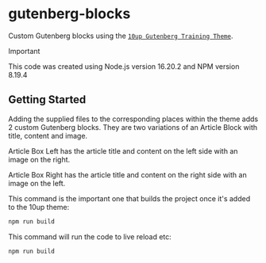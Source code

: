 # gutenberg-blocks
Custom Gutenberg blocks using the [`10up Gutenberg Training Theme`](https://github.com/10up/gutenberg-lessons).

> [!IMPORTANT]
> This code was created using Node.js version 16.20.2 and NPM version 8.19.4

## Getting Started

Adding the supplied files to the corresponding places within the theme adds 2 custom Gutenberg blocks. They are two variations of an Article Block with title, content and image. 

Article Box Left has the article title and content on the left side with an image on the right.

Article Box Right has the article title and content on the right side with an image on the left.

This command is the important one that builds the project once it's added to the 10up theme:

```bash
npm run build
```

This command will run the code to live reload etc:

```bash
npm run build
```
